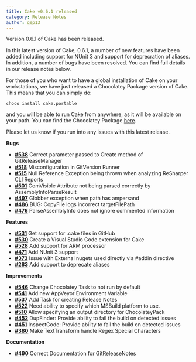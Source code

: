 ```yaml
---
title: Cake v0.6.1 released
category: Release Notes
author: gep13
---
```


Version 0.6.1 of Cake has been released.

In this latest version of Cake, 0.6.1, a number of new features have been added including support for NUnit 3 and support for deprecration of aliases.  In addition, a number of bugs have been resolved.  You can find full details in our release notes below.

For those of you who want to have a global installation of Cake on your workstations, we have just released a Chocolatey Package version of Cake.  This means that you can simply do:

```
choco install cake.portable
```

and you will be able to run Cake from anywhere, as it will be available on your path.  You can find the Chocolatey Package [here](https://chocolatey.org/packages/cake.portable).

Please let us know if you run into any issues with this latest release.

<!--excerpt-->

__Bugs__

- [__#538__](https://github.com/cake-build/cake/issues/538) Correct parameter passed to Create method of GitReleaseManager
- [__#518__](https://github.com/cake-build/cake/issues/518) Misconfiguration in GitVersion Runner
- [__#515__](https://github.com/cake-build/cake/issues/515) Null Reference Exception being thrown when analyzing ReSharper CLI Reports
- [__#501__](https://github.com/cake-build/cake/issues/501) ComVisible Attribute not being parsed correctly by AssemblyInfoParseResult
- [__#497__](https://github.com/cake-build/cake/issues/497) Globber exception when path has ampersand
- [__#486__](https://github.com/cake-build/cake/issues/486) BUG: CopyFile logs incorrect targetFilePath
- [__#476__](https://github.com/cake-build/cake/issues/476) ParseAssemblyInfo does not ignore commented information

__Features__

- [__#531__](https://github.com/cake-build/cake/issues/531) Get support for .cake files in GitHub
- [__#530__](https://github.com/cake-build/cake/issues/530) Create a Visual Studio Code extension for Cake
- [__#528__](https://github.com/cake-build/cake/issues/528) Add support for ARM processor
- [__#471__](https://github.com/cake-build/cake/issues/471) Add NUnit 3 support
- [__#373__](https://github.com/cake-build/cake/issues/373) Issue with External nugets used directly via #addin directive
- [__#283__](https://github.com/cake-build/cake/issues/283) Add support to deprecate aliases

__Improvements__

- [__#546__](https://github.com/cake-build/cake/issues/546) Change Chocolatey Task to not run by default
- [__#541__](https://github.com/cake-build/cake/issues/541) Add new AppVeyor Environment Variable
- [__#537__](https://github.com/cake-build/cake/issues/537) Add Task for creating Release Notes
- [__#522__](https://github.com/cake-build/cake/issues/522) Need ability to specify which MSBuild platform to use.
- [__#510__](https://github.com/cake-build/cake/issues/510) Allow specifying an output directory for ChocolateyPack
- [__#452__](https://github.com/cake-build/cake/issues/452) DupFinder: Provide ability to fail the build on detected issues
- [__#451__](https://github.com/cake-build/cake/issues/451) InspectCode: Provide ability to fail the build on detected issues
- [__#380__](https://github.com/cake-build/cake/issues/380) Make TextTransform handle Regex Special Characters

__Documentation__

- [__#490__](https://github.com/cake-build/cake/issues/490) Correct Documentation for GitReleaseNotes
